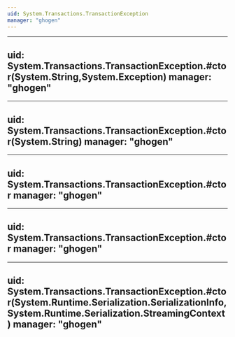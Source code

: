 ```yaml
---
uid: System.Transactions.TransactionException
manager: "ghogen"
---
```


---
uid: System.Transactions.TransactionException.#ctor(System.String,System.Exception)
manager: "ghogen"
---

---
uid: System.Transactions.TransactionException.#ctor(System.String)
manager: "ghogen"
---

---
uid: System.Transactions.TransactionException.#ctor
manager: "ghogen"
---

---
uid: System.Transactions.TransactionException.#ctor
manager: "ghogen"
---

---
uid: System.Transactions.TransactionException.#ctor(System.Runtime.Serialization.SerializationInfo,System.Runtime.Serialization.StreamingContext)
manager: "ghogen"
---
